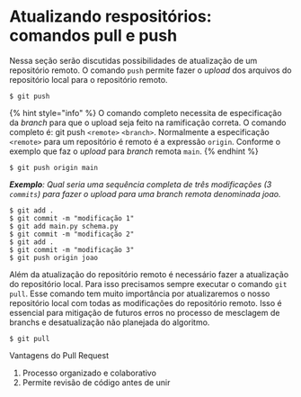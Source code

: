 # Atualizando respositórios: comandos pull e push

Nessa seção serão discutidas possibilidades de atualização de um repositório remoto. O comando `push` permite  fazer o _upload_ dos arquivos do repositório local para o repositório remoto.&#x20;

```
$ git push
```

{% hint style="info" %}
O comando completo necessita de especificação da _branch_ para que o upload seja feito na ramificação correta. O comando completo é: git push `<remote>` `<branch>`. Normalmente a especificação `<remote>` para um repositório é remoto é a expressão `origin`. Conforme o exemplo que faz o _upload_ para _branch_ remota `main`.
{% endhint %}

```
$ git push origin main
```

_**Exemplo**: Qual seria uma sequência completa de três modificações (3 `commits`) para fazer o upload para uma branch remota denominada joao._

```
$ git add . 
$ git commit -m "modificação 1"
$ git add main.py schema.py
$ git commit -m "modificação 2"
$ git add .
$ git commit -m "modificação 3"
$ git push origin joao
```

Além da atualização do repositório remoto é necessário fazer a atualização do repositório local. Para isso precisamos sempre executar o comando `git pull`. Esse comando tem muito importância por atualizaremos o nosso repositório local com todas as modificações do repositório remoto. Isso é essencial para mitigação de futuros erros no processo de mesclagem de branchs e desatualização não planejada do algoritmo.

```
$ git pull
```

Vantagens do Pull Request

1. Processo organizado e colaborativo
2. Permite revisão de código antes de unir
